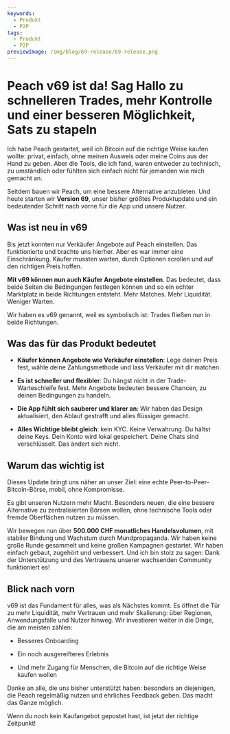 ```yaml
---
keywords:
  - Produkt
  - P2P
tags:
  - Produkt
  - P2P
previewImage: /img/blog/69-release/69-release.png
---
```


# Peach v69 ist da! Sag Hallo zu schnelleren Trades, mehr Kontrolle und einer besseren Möglichkeit, Sats zu stapeln

Ich habe Peach gestartet, weil ich Bitcoin auf die richtige Weise kaufen wollte: privat, einfach, ohne meinen Ausweis oder meine Coins aus der Hand zu geben. Aber die Tools, die ich fand, waren entweder zu technisch, zu umständlich oder fühlten sich einfach nicht für jemanden wie mich gemacht an.

Seitdem bauen wir Peach, um eine bessere Alternative anzubieten. Und heute starten wir **Version 69**, unser bisher größtes Produktupdate und ein bedeutender Schritt nach vorne für die App und unsere Nutzer.

## Was ist neu in v69

Bis jetzt konnten nur Verkäufer Angebote auf Peach einstellen. Das funktionierte und brachte uns hierher. Aber es war immer eine Einschränkung. Käufer mussten warten, durch Optionen scrollen und auf den richtigen Preis hoffen.

**Mit v69 können nun auch Käufer Angebote einstellen**. Das bedeutet, dass beide Seiten die Bedingungen festlegen können und so ein echter Marktplatz in beide Richtungen entsteht. Mehr Matches. Mehr Liquidität. Weniger Warten.

Wir haben es v69 genannt, weil es symbolisch ist: Trades fließen nun in beide Richtungen.

## Was das für das Produkt bedeutet

- **Käufer können Angebote wie Verkäufer einstellen**: Lege deinen Preis fest, wähle deine Zahlungsmethode und lass Verkäufer mit dir matchen.

- **Es ist schneller und flexibler**: Du hängst nicht in der Trade-Warteschleife fest. Mehr Angebote bedeuten bessere Chancen, zu deinen Bedingungen zu handeln.

- **Die App fühlt sich sauberer und klarer an**: Wir haben das Design aktualisiert, den Ablauf gestrafft und alles flüssiger gemacht.

- **Alles Wichtige bleibt gleich**: kein KYC. Keine Verwahrung. Du hältst deine Keys. Dein Konto wird lokal gespeichert. Deine Chats sind verschlüsselt. Das ändert sich nicht.

## Warum das wichtig ist

Dieses Update bringt uns näher an unser Ziel: eine echte Peer-to-Peer-Bitcoin-Börse, mobil, ohne Kompromisse.

Es gibt unseren Nutzern mehr Macht. Besonders neuen, die eine bessere Alternative zu zentralisierten Börsen wollen, ohne technische Tools oder fremde Oberflächen nutzen zu müssen.

Wir bewegen nun über **500.000 CHF monatliches Handelsvolumen**, mit stabiler Bindung und Wachstum durch Mundpropaganda. Wir haben keine große Runde gesammelt und keine großen Kampagnen gestartet. Wir haben einfach gebaut, zugehört und verbessert. Und ich bin stolz zu sagen: Dank der Unterstützung und des Vertrauens unserer wachsenden Community funktioniert es! 

## Blick nach vorn

v69 ist das Fundament für alles, was als Nächstes kommt. Es öffnet die Tür zu mehr Liquidität, mehr Vertrauen und mehr Skalierung: über Regionen, Anwendungsfälle und Nutzer hinweg. Wir investieren weiter in die Dinge, die am meisten zählen:

- Besseres Onboarding

- Ein noch ausgereifteres Erlebnis

- Und mehr Zugang für Menschen, die Bitcoin auf die richtige Weise kaufen wollen

Danke an alle, die uns bisher unterstützt haben: besonders an diejenigen, die Peach regelmäßig nutzen und ehrliches Feedback geben. Das macht das Ganze möglich.

Wenn du noch kein Kaufangebot gepostet hast, ist jetzt der richtige Zeitpunkt!
